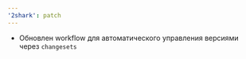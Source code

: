 ```yaml
---
'2shark': patch
---
```


- Обновлен workflow для автоматического управления версиями через `changesets`
